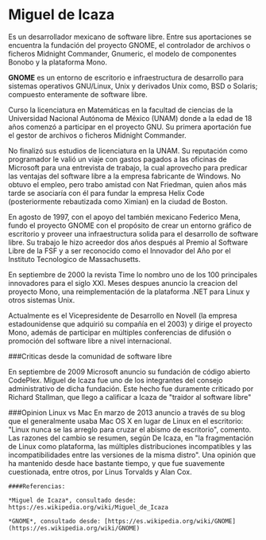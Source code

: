 # Miguel de Icaza

Es un desarrollador mexicano de software libre. Entre sus aportaciones se encuentra la fundación del proyecto GNOME, el controlador de archivos o ficheros Midnight Commander, Gnumeric, el modelo de componentes Bonobo y la plataforma Mono.

**GNOME** es un entorno de escritorio e infraestructura de desarrollo para sistemas operativos GNU/Linux, Unix y derivados Unix como, BSD o Solaris; compuesto enteramente de software libre.

Curso la licenciatura en Matemáticas en la facultad de ciencias de la Universidad Nacional Autónoma de México (UNAM) donde a la edad de 18 años comenzó a participar en el proyecto GNU. Su primera aportación fue el gestor de archivos o ficheros Midnight Commander.

No finalizó sus estudios de licenciatura en la UNAM. Su reputación como programador le valió un viaje con gastos pagados a las oficinas de Microsoft para una entrevista de trabajo, la cual aprovecho para predicar las ventajas del software libre a la empresa fabricante de Windows. No obtuvo el empleo, pero trabo amistad con Nat Friedman, quien años más tarde se asociaría con él para fundar la empresa Helix Code (posteriormente rebautizada como Ximian) en la ciudad de Boston.

En agosto de 1997, con el apoyo del también mexicano Federico Mena, fundo el proyecto GNOME con el propósito de crear un entorno gráfico de escritorio y proveer una infraestructura solida para el desarrollo de software libre. Su trabajo le hizo acreedor dos años después al Premio al Software Libre de la FSF y a ser reconocido como el Innovador del Año por el Instituto Tecnologico de Massachusetts.

En septiembre de 2000 la revista Time lo nombro uno de los 100 principales innovadores para el siglo XXI. Meses despues anuncio la creacion del proyecto Mono, una reimplementación de la plataforma .NET para Linux y otros sistemas Unix.

Actualmente es el Vicepresidente de Desarrollo en Novell (la empresa estadounidense que adquirió su compañía en el 2003) y dirige el proyecto Mono, además de participar en múltiples conferencias de difusión o promoción del software libre a nivel internacional.

###Criticas desde la comunidad de software libre

En septiembre de 2009 Microsoft anuncio su fundación de código abierto CodePlex. Miguel de Icaza fue uno de los integrantes del consejo administrativo de dicha fundación. Este hecho fue duramente criticado por Richard Stallman, que llego a calificar a Icaza de "traidor al software libre"

###Opinion Linux vs Mac
En marzo de 2013 anuncio a través de su blog que el generalmente usaba Mac OS X en lugar de Linux en el escritorio: "Linux nunca se las arreglo para cruzar el abismo de escritorio", comento. Las razones del cambio se resumen, según De Icaza, en "la fragmentación de Linux como plataforma, las múltiples distribuciones incompatibles y las incompatibilidades entre las versiones de la misma distro". Una opinión que ha mantenido desde hace bastante tiempo, y que fue suavemente cuestionada, entre otros, por Linus Torvalds y Alan Cox.

```
####Referencias:

*Miguel de Icaza*, consultado desde: https://es.wikipedia.org/wiki/Miguel_de_Icaza

*GNOME*, consultado desde: [https://es.wikipedia.org/wiki/GNOME](https://es.wikipedia.org/wiki/GNOME)

```
